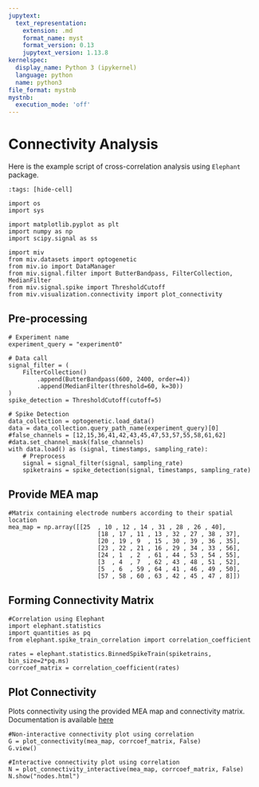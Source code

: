 ```yaml
---
jupytext:
  text_representation:
    extension: .md
    format_name: myst
    format_version: 0.13
    jupytext_version: 1.13.8
kernelspec:
  display_name: Python 3 (ipykernel)
  language: python
  name: python3
file_format: mystnb
mystnb:
  execution_mode: 'off'
---
```


# Connectivity Analysis

Here is the example script of cross-correlation analysis using `Elephant` package.

```{code-cell} ipython3
:tags: [hide-cell]

import os
import sys

import matplotlib.pyplot as plt
import numpy as np
import scipy.signal as ss

import miv
from miv.datasets import optogenetic
from miv.io import DataManager
from miv.signal.filter import ButterBandpass, FilterCollection, MedianFilter
from miv.signal.spike import ThresholdCutoff
from miv.visualization.connectivity import plot_connectivity

```

## Pre-processing

```{code-cell} ipython3
# Experiment name
experiment_query = "experiment0"

# Data call
signal_filter = (
    FilterCollection()
        .append(ButterBandpass(600, 2400, order=4))
        .append(MedianFilter(threshold=60, k=30))
)
spike_detection = ThresholdCutoff(cutoff=5)

# Spike Detection
data_collection = optogenetic.load_data()
data = data_collection.query_path_name(experiment_query)[0]
#false_channels = [12,15,36,41,42,43,45,47,53,57,55,58,61,62]
#data.set_channel_mask(false_channels)
with data.load() as (signal, timestamps, sampling_rate):
    # Preprocess
    signal = signal_filter(signal, sampling_rate)
    spiketrains = spike_detection(signal, timestamps, sampling_rate)
```

## Provide MEA map

```{code-cell} ipython3
#Matrix containing electrode numbers according to their spatial location
mea_map = np.array([[25  , 10 , 12 , 14 , 31 , 28 , 26 , 40],
                         [18 , 17 , 11 , 13 , 32 , 27 , 38 , 37],
                         [20 , 19 , 9  , 15 , 30 , 39 , 36 , 35],
                         [23 , 22 , 21 , 16 , 29 , 34 , 33 , 56],
                         [24 , 1  , 2  , 61 , 44 , 53 , 54 , 55],
                         [3  , 4  , 7  , 62 , 43 , 48 , 51 , 52],
                         [5  , 6  , 59 , 64 , 41 , 46 , 49 , 50],
                         [57 , 58 , 60 , 63 , 42 , 45 , 47 , 8]])

```

## Forming Connectivity Matrix

```{code-cell} ipython3
#Correlation using Elephant
import elephant.statistics
import quantities as pq
from elephant.spike_train_correlation import correlation_coefficient

rates = elephant.statistics.BinnedSpikeTrain(spiketrains, bin_size=2*pq.ms)
corrcoef_matrix = correlation_coefficient(rates)

```

## Plot Connectivity

Plots connectivity using the provided MEA map and connectivity matrix. Documentation is available [here](miv.visualization.connectivity.plot_connectivity)

```{code-cell} ipython3
#Non-interactive connectivity plot using correlation
G = plot_connectivity(mea_map, corrcoef_matrix, False)
G.view()

```

```{code-cell} ipython3
#Interactive connectivity plot using correlation
N = plot_connectivity_interactive(mea_map, corrcoef_matrix, False)
N.show("nodes.html")

```
